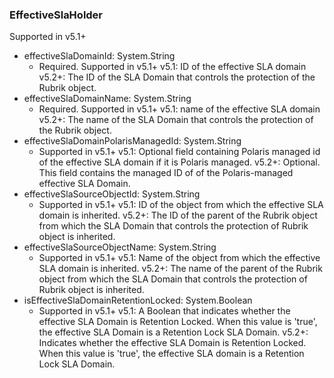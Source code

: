 ### EffectiveSlaHolder
Supported in v5.1+

- effectiveSlaDomainId: System.String
  - Required. Supported in v5.1+
v5.1: ID of the effective SLA domain
v5.2+: The ID of the SLA Domain that controls the protection of the Rubrik object.
- effectiveSlaDomainName: System.String
  - Required. Supported in v5.1+
v5.1: name of the effective SLA domain
v5.2+: The name of the SLA Domain that controls the protection of the Rubrik object.
- effectiveSlaDomainPolarisManagedId: System.String
  - Supported in v5.1+
v5.1: Optional field containing Polaris managed id of the effective SLA domain if it is Polaris managed.
v5.2+: Optional. This field contains the managed ID of of the Polaris-managed effective SLA Domain.
- effectiveSlaSourceObjectId: System.String
  - Supported in v5.1+
v5.1: ID of the object from which the effective SLA domain is inherited.
v5.2+: The ID of the parent of the Rubrik object from which the SLA Domain that controls the protection of Rubrik object is inherited.
- effectiveSlaSourceObjectName: System.String
  - Supported in v5.1+
v5.1: Name of the object from which the effective SLA domain is inherited.
v5.2+: The name of the parent of the Rubrik object from which the SLA Domain that controls the protection of Rubrik object is inherited.
- isEffectiveSlaDomainRetentionLocked: System.Boolean
  - Supported in v5.1+
v5.1: A Boolean that indicates whether the effective SLA Domain is Retention Locked. When this value is 'true', the effective SLA Domain is a Retention Lock SLA Domain.
v5.2+: Indicates whether the effective SLA Domain is Retention Locked. When this value is 'true', the effective SLA domain is a Retention Lock SLA Domain.
